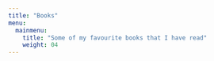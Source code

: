 ```yaml
---
title: "Books"
menu:
  mainmenu:
    title: "Some of my favourite books that I have read"
    weight: 04
---
```

